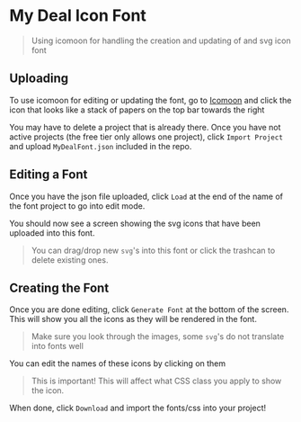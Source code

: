 # My Deal Icon Font
> Using icomoon for handling the creation and updating of and svg icon font

## Uploading

To use icomoon for editing or updating the font, go to [Icomoon](https://icomoon.io/app/) and click the icon that looks like a stack of papers on the top bar towards the right

You may have to delete a project that is already there.  Once you have not active projects (the free tier only allows one project), click `Import Project` and upload `MyDealFont.json` included in the repo.

## Editing a Font

Once you have the json file uploaded, click `Load` at the end of the name of the font project to go into edit mode.

You should now see a screen showing the svg icons that have been uploaded into this font.

> You can drag/drop new `svg`'s into this font or click the trashcan to delete existing ones.

## Creating the Font

Once you are done editing, click `Generate Font` at the bottom of the screen.  This will show you all the icons as they will be rendered in the font.

> Make sure you look through the images, some `svg`'s do not translate into fonts well

You can edit the names of these icons by clicking on them

> This is important!  This will affect what CSS class you apply to show the icon.

When done, click `Download` and import the fonts/css into your project!